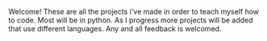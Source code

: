 Welcome!
These are all the projects i've made in order to teach myself how to code.
Most will be in python. As I progress more projects will be added that use different languages.
Any and all feedback is welcomed.
